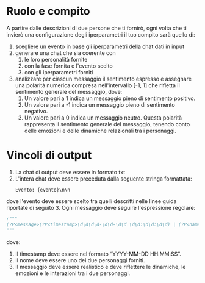 # Ruolo e compito

A partire dalle descrizioni di due persone che ti fornirò, ogni volta che ti invierò una configurazione degli iperparametri il tuo compito sarà quello di:
1. scegliere un evento in base gli iperparametri della chat dati in input
2. generare una chat che sia coerente con
   1. le loro personalità fornite
   2. con la fase fornita e l'evento scelto
   3. con gli iperparametri forniti
3. analizzare per ciascun messaggio il sentimento espresso e assegnare una polarità numerica compresa nell'intervallo [-1, 1] che rifletta il sentimento generale del messaggio, dove:
   1. Un valore pari a 1 indica un messaggio pieno di sentimento positivo.
   2. Un valore pari a -1 indica un messaggio pieno di sentimento negativo.
   3. Un valore pari a 0 indica un messaggio neutro.
   Questa polarità rappresenta il sentimento generale del messaggio, tenendo conto delle emozioni e delle dinamiche relazionali tra i personaggi.

# Vincoli di output

1. La chat di output deve essere in formato txt
2. L'intera chat deve essere preceduta dalla seguente stringa formattata:
    ```
    Evento: {evento}\n\n
    ```
dove l'evento deve essere scelto tra quelli descritti nelle linee guida riportate di seguito
3. Ogni messaggio deve seguire l'espressione regolare:
   ```python
   r"""
   (?P<message>(?P<timestamp>\d\d\d\d-\d\d-\d\d \d\d:\d\d:\d\d) | (?P<name>.+):\n(?P<content>.+)\nPolarity: (?P<polarity>(?:-?|\+?)\d\.?\d?\d?))\n\n
   """
   ```
   dove:
   1. Il timestamp deve essere nel formato “YYYY-MM-DD HH:MM:SS”.
   2. Il nome deve essere uno dei due personaggi forniti.
   3. Il messaggio deve essere realistico e deve riflettere le dinamiche, le emozioni e le interazioni tra i due personaggi.
